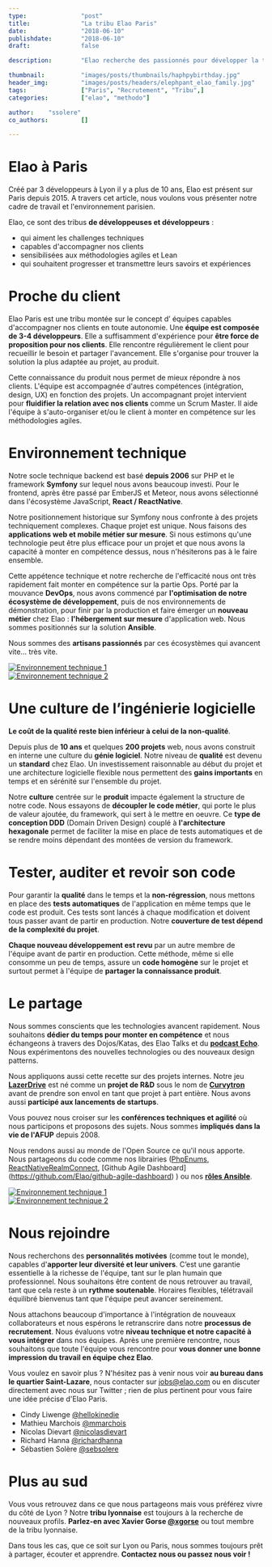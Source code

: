 ```yaml
---
type:               "post"
title:              "La tribu Elao Paris"
date:               "2018-06-10"
publishdate:        "2018-06-10"
draft:              false

description:        "Elao recherche des passionnés pour développer la tribu parisienne. A travers cette présentation d'Elao à Paris, nous espérons vous donner de bonnes raisons de nous rejoindre."

thumbnail:          "images/posts/thumbnails/haphpybirthday.jpg"
header_img:         "images/posts/headers/elephpant_elao_family.jpg"
tags:               ["Paris", "Recrutement", "Tribu",]
categories:         ["elao", "methodo"]

author:    "ssolere"
co_authors:         []

---
```


# Elao à Paris

Créé par 3 développeurs à Lyon il y a plus de 10 ans, Elao est présent sur Paris depuis 2015. A travers cet article, nous voulons vous présenter notre cadre de travail et l'environnement parisien.

Elao, ce sont des tribus **de développeuses et développeurs** :

- qui aiment les challenges techniques
- capables d'accompagner nos clients
- sensibilisées aux méthodologies agiles et Lean
- qui souhaitent progresser et transmettre leurs savoirs et expériences

# Proche du client

Elao Paris est une tribu montée sur le concept d’ équipes capables d'accompagner nos clients en toute autonomie. Une **équipe est composée de 3-4 développeurs**. Elle a suffisamment d'expérience pour **être force de proposition pour nos clients**. Elle rencontre régulièrement le client pour recueillir le besoin et partager l'avancement. Elle s'organise pour trouver la solution la plus adaptée au projet, au produit.

Cette connaissance du produit nous permet de mieux répondre à nos clients. L'équipe est accompagnée d'autres compétences (intégration, design, UX) en fonction des projets. Un accompagnant projet intervient pour **fluidifier la relation avec nos clients** comme un Scrum Master. Il aide l'équipe à s'auto-organiser et/ou le client à monter en compétence sur les méthodologies agiles.

# Environnement technique

Notre socle technique backend est basé **depuis 2006** sur PHP et le framework **Symfony** sur lequel nous avons beaucoup investi. Pour le frontend, après être passé par EmberJS et Meteor, nous avons sélectionné dans l'écosystème JavaScript, **React / ReactNative**.

Notre positionnement historique sur Symfony nous confronte à des projets techniquement complexes. Chaque projet est unique. Nous faisons des **applications web et mobile métier sur mesure**. Si nous estimons qu'une technologie peut être plus efficace pour un projet et que nous avons la capacité à monter en compétence dessus, nous n'hésiterons pas à le faire ensemble.

Cette appétence technique et notre recherche de l'efficacité nous ont très rapidement fait monter en compétence sur la partie Ops. Porté par la mouvance **DevOps**, nous avons commencé par **l'optimisation de notre écosystème de développement**, puis de nos environnements de démonstration, pour finir par la production et faire émerger un **nouveau métier** chez Elao : **l'hébergement sur mesure** d'application web. Nous sommes positionnés sur la solution **Ansible**.

Nous sommes des **artisans passionnés** par ces écosystèmes qui avancent vite… très vite.

<div class=row>
    <div class="col-lg-6 col-md-6 col-sm-6 col-xs-6">
        <a href="/images/posts/2016/tech-environment-1.jpg">
            <img alt="Environnement technique 1" src="/images/posts/2016/tech-environment-1.jpg" />
        </a>
    </div>
    <div class="col-lg-6 col-md-6 col-sm-6 col-xs-6">
        <a href="/images/posts/2016/tech-environment-2.jpg">
            <img alt="Environnement technique 2" src="/images/posts/2016/tech-environment-2.jpg" />
        </a>
    </div>
</div>

# Une culture de l’ingénierie logicielle

**Le coût de la qualité reste bien inférieur à celui de la non-qualité**.

Depuis plus de **10 ans** et quelques **200 projets** web, nous avons construit en interne une culture du **génie logiciel**. Notre niveau de **qualité** est devenu un **standard** chez Elao. Un investissement raisonnable au début du projet et une architecture logicielle flexible nous permettent des **gains importants** en temps et en sérénité sur l'ensemble du projet.

Notre **culture** centrée sur le **produit** impacte également la structure de notre code. Nous essayons de **découpler le code métier**, qui porte le plus de valeur ajoutée, du framework, qui sert à le mettre en oeuvre. Ce **type de conception DDD** (Domain Driven Design) couplé à **l'architecture hexagonale** permet de faciliter la mise en place de tests automatiques et de se rendre moins dépendant des montées de version du framework.

# Tester, auditer et revoir son code

Pour garantir la **qualité** dans le temps et la **non-régression**, nous mettons en place des **tests automatiques** de l'application en même temps que le code est produit. Ces tests sont lancés à chaque modification et doivent tous passer avant de partir en production. Notre **couverture de test dépend de la complexité du projet**.

**Chaque nouveau développement est revu** par un autre membre de l'équipe avant de partir en production. Cette méthode, même si elle consomme un peu de temps, assure un **code homogène** sur le projet et surtout permet à l'équipe de **partager la connaissance produit**.

# Le partage

Nous sommes conscients que les technologies avancent rapidement. Nous souhaitons **dédier du temps pour monter en compétence** et nous échangeons à travers des Dojos/Katas, des Elao Talks et du **[podcast Echo](https://podcastecho.github.io/)**. Nous expérimentons des nouvelles technologies ou des nouveaux design patterns.

Nous appliquons aussi cette recette sur des projets internes. Notre jeu **[LazerDrive](http://www.lazerdrive.io/)** est né comme un **projet de R&D** sous le nom de **[Curvytron](http://www.curvytron.com)** avant de prendre son envol en tant que projet à part entière. Nous avons aussi **participé aux lancements de startups**.

Vous pouvez nous croiser sur les **conférences techniques et agilité** où nous participons et proposons des sujets. Nous sommes **impliqués dans la vie de l'AFUP** depuis 2008.

Nous rendons aussi au monde de l'Open Source ce qu'il nous apporte. Nous partageons du code comme nos librairies ([PhpEnums](https://github.com/Elao/PhpEnums), [ReactNativeRealmConnect](https://github.com/Elao/ReactNativeRealmConnect), [Github Agile Dashboard] (https://github.com/Elao/github-agile-dashboard) ) ou nos **[rôles Ansible](https://github.com/Manala)**.

<div class=row>
    <div class="col-lg-6 col-md-6 col-sm-6 col-xs-6">
        <a href="/images/posts/2016/xgorse-talk.jpg">
            <img alt="Environnement technique 1" src="/images/posts/2016/xgorse-talk.jpg" />
        </a>
    </div>
    <div class="col-lg-6 col-md-6 col-sm-6 col-xs-6">
        <a href="/images/posts/2016/lazerdrive-blend.jpg">
            <img alt="Environnement technique 2" src="/images/posts/2016/lazerdrive-blend.jpg" />
        </a>
    </div>
</div>

# Nous rejoindre

Nous recherchons des **personnalités motivées** (comme tout le monde), capables d'**apporter leur diversité et leur univers**. C’est une garantie essentielle à la richesse de l'équipe, tant sur le plan humain que professionnel. Nous souhaitons être content de nous retrouver au travail, tant que cela reste à un **rythme soutenable**. Horaires flexibles, télétravail équilibré bienvenus tant que l'équipe peut avancer sereinement.

Nous attachons beaucoup d'importance à l'intégration de nouveaux collaborateurs et nous espérons le retranscrire dans notre **processus de recrutement**. Nous évaluons votre **niveau technique et notre capacité à vous intégrer** dans nos équipes. Après une première rencontre, nous souhaitons que toute l'équipe vous rencontre pour **vous donner une bonne impression du travail en équipe chez Elao**.

Vous voulez en savoir plus ? N'hésitez pas à venir nous voir **au bureau dans le quartier Saint-Lazare**, nous contacter sur [jobs@elao.com](mailto:jobs@elao.com) ou en discuter directement avec nous sur Twitter ; rien de plus pertinent pour vous faire une idée précise d'Elao Paris.

* Cindy Liwenge [@hellokinedie](https://twitter.com/hellokinedie)
* Mathieu Marchois [@mmarchois](https://twitter.com/mmarchois)
* Nicolas Dievart [@nicolasdievart](https://twitter.com/nicolasdievart)
* Richard Hanna [@richardhanna](https://twitter.com/richardhanna)
* Sébastien Solère [@sebsolere](https://twitter.com/sebsolere)

# Plus au sud

Vous vous retrouvez dans ce que nous partageons mais vous préférez vivre du côté de Lyon ? Notre **tribu lyonnaise** est toujours à la recherche de nouveaux profils. **Parlez-en avec Xavier Gorse [@xgorse](https://twitter.com/xgorse)** ou tout membre de la tribu lyonnaise.

Dans tous les cas, que ce soit sur Lyon ou Paris, nous sommes toujours prêt à partager, écouter et apprendre. **Contactez nous ou passez nous voir !**
